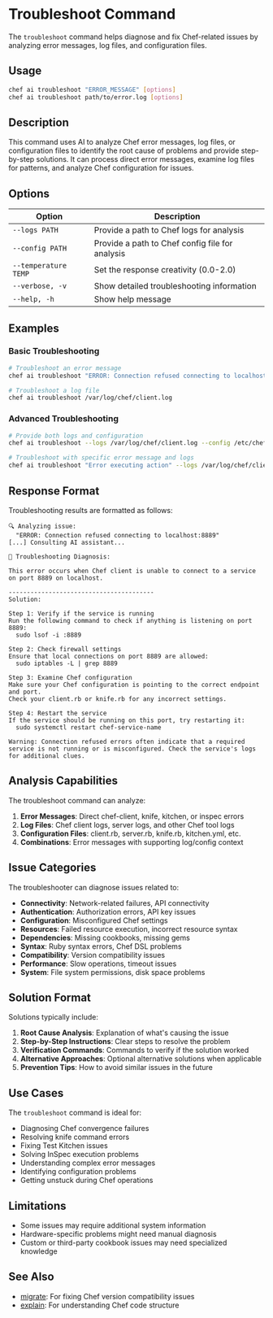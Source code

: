 # Troubleshoot Command

The `troubleshoot` command helps diagnose and fix Chef-related issues by analyzing error messages, log files, and configuration files.

## Usage

```bash
chef ai troubleshoot "ERROR_MESSAGE" [options]
chef ai troubleshoot path/to/error.log [options]
```

## Description

This command uses AI to analyze Chef error messages, log files, or configuration files to identify the root cause of problems and provide step-by-step solutions. It can process direct error messages, examine log files for patterns, and analyze Chef configuration for issues.

## Options

| Option | Description |
|--------|-------------|
| `--logs PATH` | Provide a path to Chef logs for analysis |
| `--config PATH` | Provide a path to Chef config file for analysis |
| `--temperature TEMP` | Set the response creativity (0.0-2.0) |
| `--verbose, -v` | Show detailed troubleshooting information |
| `--help, -h` | Show help message |

## Examples

### Basic Troubleshooting

```bash
# Troubleshoot an error message
chef ai troubleshoot "ERROR: Connection refused connecting to localhost:8889"

# Troubleshoot a log file
chef ai troubleshoot /var/log/chef/client.log
```

### Advanced Troubleshooting

```bash
# Provide both logs and configuration
chef ai troubleshoot --logs /var/log/chef/client.log --config /etc/chef/client.rb

# Troubleshoot with specific error message and logs
chef ai troubleshoot "Error executing action" --logs /var/log/chef/client.log
```

## Response Format

Troubleshooting results are formatted as follows:

```
🔍 Analyzing issue:
  "ERROR: Connection refused connecting to localhost:8889"
[...] Consulting AI assistant...

🔧 Troubleshooting Diagnosis:

This error occurs when Chef client is unable to connect to a service on port 8889 on localhost.

----------------------------------------
Solution:

Step 1: Verify if the service is running
Run the following command to check if anything is listening on port 8889:
  sudo lsof -i :8889

Step 2: Check firewall settings
Ensure that local connections on port 8889 are allowed:
  sudo iptables -L | grep 8889

Step 3: Examine Chef configuration
Make sure your Chef configuration is pointing to the correct endpoint and port.
Check your client.rb or knife.rb for any incorrect settings.

Step 4: Restart the service
If the service should be running on this port, try restarting it:
  sudo systemctl restart chef-service-name

Warning: Connection refused errors often indicate that a required service is not running or is misconfigured. Check the service's logs for additional clues.
```

## Analysis Capabilities

The troubleshoot command can analyze:

1. **Error Messages**: Direct chef-client, knife, kitchen, or inspec errors
2. **Log Files**: Chef client logs, server logs, and other Chef tool logs
3. **Configuration Files**: client.rb, server.rb, knife.rb, kitchen.yml, etc.
4. **Combinations**: Error messages with supporting log/config context

## Issue Categories

The troubleshooter can diagnose issues related to:

- **Connectivity**: Network-related failures, API connectivity
- **Authentication**: Authorization errors, API key issues
- **Configuration**: Misconfigured Chef settings
- **Resources**: Failed resource execution, incorrect resource syntax
- **Dependencies**: Missing cookbooks, missing gems
- **Syntax**: Ruby syntax errors, Chef DSL problems
- **Compatibility**: Version compatibility issues
- **Performance**: Slow operations, timeout issues
- **System**: File system permissions, disk space problems

## Solution Format

Solutions typically include:

1. **Root Cause Analysis**: Explanation of what's causing the issue
2. **Step-by-Step Instructions**: Clear steps to resolve the problem
3. **Verification Commands**: Commands to verify if the solution worked
4. **Alternative Approaches**: Optional alternative solutions when applicable
5. **Prevention Tips**: How to avoid similar issues in the future

## Use Cases

The `troubleshoot` command is ideal for:

- Diagnosing Chef convergence failures
- Resolving knife command errors
- Fixing Test Kitchen issues
- Solving InSpec execution problems
- Understanding complex error messages
- Identifying configuration problems
- Getting unstuck during Chef operations

## Limitations

- Some issues may require additional system information
- Hardware-specific problems might need manual diagnosis
- Custom or third-party cookbook issues may need specialized knowledge

## See Also

- [migrate](migrate.md): For fixing Chef version compatibility issues
- [explain](explain.md): For understanding Chef code structure
